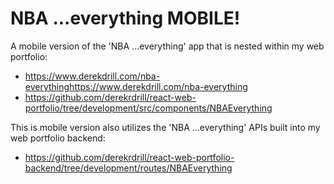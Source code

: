 # NBA ...everything MOBILE!
A mobile version of the 'NBA ...everything' app that is nested within my web portfolio:
<ul>
  <li>
    <a href='https://www.derekdrill.com/nba-everything'>https://www.derekdrill.com/nba-everythinghttps://www.derekdrill.com/nba-everything
    </a>
  </li>
  <li>
    <a href='https://github.com/derekrdrill/react-web-portfolio/tree/development/src/components/NBAEverything'>https://github.com/derekrdrill/react-web-portfolio/tree/development/src/components/NBAEverything
    </a>
  </li>
</ul>

This is mobile version also utilizes the 'NBA ...everything' APIs built into my web portfolio backend:
<ul>
  <li>
    <a href='https://github.com/derekrdrill/react-web-portfolio-backend/tree/development/routes/NBAEverything'>https://github.com/derekrdrill/react-web-portfolio-backend/tree/development/routes/NBAEverything</a>
  </li>
</ul>


